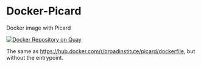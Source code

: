 # Docker-Picard
Docker image with Picard

[![Docker Repository on Quay](https://quay.io/repository/fhcrc-microbiome/picard/status "Docker Repository on Quay")](https://quay.io/repository/fhcrc-microbiome/picard)

The same as https://hub.docker.com/r/broadinstitute/picard/dockerfile, but without the entrypoint.
